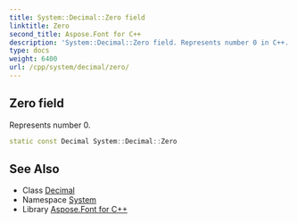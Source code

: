 ```yaml
---
title: System::Decimal::Zero field
linktitle: Zero
second_title: Aspose.Font for C++
description: 'System::Decimal::Zero field. Represents number 0 in C++.'
type: docs
weight: 6400
url: /cpp/system/decimal/zero/
---
```

## Zero field


Represents number 0.

```cpp
static const Decimal System::Decimal::Zero
```

## See Also

* Class [Decimal](../)
* Namespace [System](../../)
* Library [Aspose.Font for C++](../../../)
